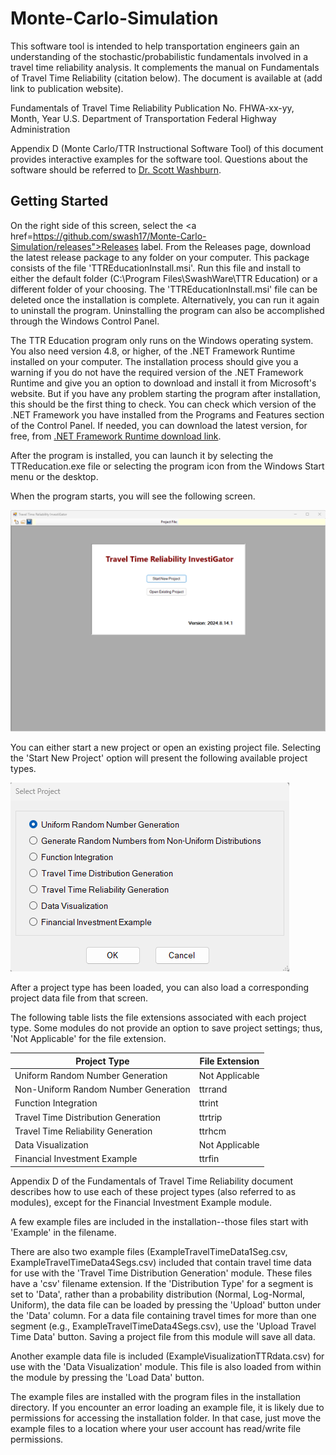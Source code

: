 # Monte-Carlo-Simulation
This software tool is intended to help transportation engineers gain an understanding of the stochastic/probabilistic fundamentals involved in a travel time reliability analysis. It complements the manual on Fundamentals of Travel Time Reliability (citation below). The document is available at (add link to publication website). 

Fundamentals of Travel Time Reliability
Publication No. FHWA-xx-yy, Month, Year
U.S. Department of Transportation
Federal Highway Administration

Appendix D (Monte Carlo/TTR Instructional Software Tool) of this document provides interactive examples for the software tool. Questions about the software should be referred to <a href="https://faculty.eng.ufl.edu/scott-washburn/">Dr. Scott Washburn</a>.

## Getting Started

On the right side of this screen, select the <a href=https://github.com/swash17/Monte-Carlo-Simulation/releases">Releases label</a>. From the Releases page, download the latest release package to any folder on your computer. This package consists of the file 'TTREducationInstall.msi'. Run this file and install to either the default folder (C:\Program Files\SwashWare\TTR Education) or a different folder of your choosing. The 'TTREducationInstall.msi' file can be deleted once the installation is complete. Alternatively, you can run it again to uninstall the program. Uninstalling the program can also be accomplished through the Windows Control Panel.

The TTR Education program only runs on the Windows operating system. You also need version 4.8, or higher, of the .NET Framework Runtime installed on your computer. The installation process should give you a warning if you do not have the required version of the .NET Framework Runtime and give you an option to download and install it from Microsoft's website. But if you have any problem starting the program after installation, this should be the first thing to check.  You can check which version of the .NET Framework you have installed from the Programs and Features section of the Control Panel.  If needed, you can download the latest version, for free, from <a href="https://dotnet.microsoft.com/en-us/download/dotnet-framework/net48">.NET Framework Runtime download link</a>.

After the program is installed, you can launch it by selecting the TTReducation.exe file or selecting the program icon from the Windows Start menu or the desktop.

When the program starts, you will see the following screen.

<img alt="Start Screen" src="StartScreen.png" />

You can either start a new project or open an existing project file. Selecting the 'Start New Project' option will present the following available project types.

<img alt="Project Types" src="ProjectTypes.png" />

After a project type has been loaded, you can also load a corresponding project data file from that screen.

The following table lists the file extensions associated with each project type. Some modules do not provide an option to save project settings; thus, 'Not Applicable' for the file extension.

| Project Type | File Extension |
|--------------|----------------|
| Uniform Random Number Generation | Not Applicable |
| Non-Uniform Random Number Generation | ttrrand |
| Function Integration | ttrint |
| Travel Time Distribution Generation | ttrtrip |
| Travel Time Reliability Generation | ttrhcm |
| Data Visualization | Not Applicable |
| Financial Investment Example | ttrfin |

 Appendix D of the Fundamentals of Travel Time Reliability document describes how to use each of these project types (also referred to as modules), except for the Financial Investment Example module. 
 
 A few example files are included in the installation--those files start with 'Example' in the filename. 
 
 There are also two example files (ExampleTravelTimeData1Seg.csv, ExampleTravelTimeData4Segs.csv) included that contain travel time data for use with the 'Travel Time Distribution Generation' module. These files have a 'csv' filename extension. If the 'Distribution Type' for a segment is set to 'Data', rather than a probability distribution (Normal, Log-Normal, Uniform), the data file can be loaded by pressing the 'Upload' button under the 'Data' column. For a data file containing travel times for more than one segment (e.g., ExampleTravelTimeData4Segs.csv), use the 'Upload Travel Time Data' button. Saving a project file from this module will save all data.
 
 Another example data file is included (ExampleVisualizationTTRdata.csv) for use with the 'Data Visualization' module. This file is also loaded from within the module by pressing the 'Load Data' button.

 The example files are installed with the program files in the installation directory. If you encounter an error loading an example file, it is likely due to permissions for accessing the installation folder. In that case, just move the example files to a location where your user account has read/write file permissions.